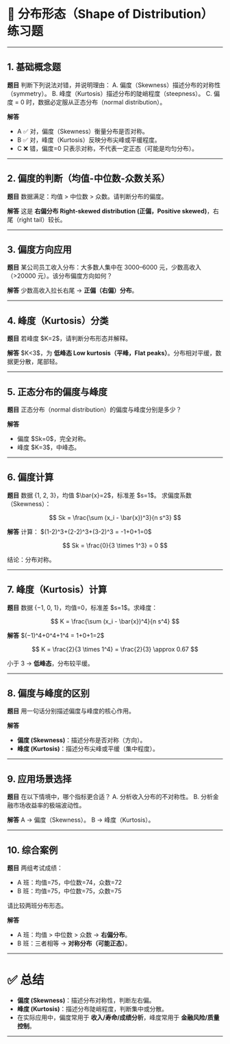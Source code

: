 
# 📘 分布形态（Shape of Distribution）练习题

---

## 1. 基础概念题

**题目**
判断下列说法对错，并说明理由：
A. 偏度（Skewness）描述分布的对称性（symmetry）。
B. 峰度（Kurtosis）描述分布的陡峭程度（steepness）。
C. 偏度 = 0 时，数据必定服从正态分布（normal distribution）。

**解答**

* A ✅ 对，偏度（Skewness）衡量分布是否对称。
* B ✅ 对，峰度（Kurtosis）反映分布尖峰或平缓程度。
* C ❌ 错，偏度=0 只表示对称，不代表一定正态（可能是均匀分布）。

---

## 2. 偏度的判断（均值-中位数-众数关系）

**题目**
数据满足：均值 > 中位数 > 众数。请判断分布的偏度。

**解答**
这是 **右偏分布 Right-skewed distribution (正偏，Positive skewed)**，右尾（right tail）较长。

---

## 3. 偏度方向应用

**题目**
某公司员工收入分布：大多数人集中在 3000–6000 元，少数高收入（>20000 元）。该分布偏度方向如何？

**解答**
少数高收入拉长右尾 → **正偏（右偏）分布**。

---

## 4. 峰度（Kurtosis）分类

**题目**
若峰度 \$K=2\$，请判断分布形态并解释。

**解答**
\$K<3\$，为 **低峰态 Low kurtosis（平峰，Flat peaks）**。分布相对平缓，数据更分散，尾部轻。

---

## 5. 正态分布的偏度与峰度

**题目**
正态分布（normal distribution）的偏度与峰度分别是多少？

**解答**

* 偏度 \$Sk=0\$，完全对称。
* 峰度 \$K=3\$，中峰态。

---

## 6. 偏度计算

**题目**
数据 {1, 2, 3}，均值 \$\bar{x}=2\$，标准差 \$s=1\$。
求偏度系数（Skewness）：

$$
Sk = \frac{\sum (x_i - \bar{x})^3}{n s^3}
$$

**解答**
计算：
\$(1-2)^3+(2-2)^3+(3-2)^3 = -1+0+1=0\$

$$
Sk = \frac{0}{3 \times 1^3} = 0
$$

结论：分布对称。

---

## 7. 峰度（Kurtosis）计算

**题目**
数据 {−1, 0, 1}，均值=0，标准差 \$s=1\$。求峰度：

$$
K = \frac{\sum (x_i - \bar{x})^4}{n s^4}
$$

**解答**
\$(−1)^4+0^4+1^4 = 1+0+1=2\$

$$
K = \frac{2}{3 \times 1^4} = \frac{2}{3} \approx 0.67
$$

小于 3 → **低峰态**，分布较平缓。

---

## 8. 偏度与峰度的区别

**题目**
用一句话分别描述偏度与峰度的核心作用。

**解答**

* **偏度 (Skewness)**：描述分布是否对称（方向）。
* **峰度 (Kurtosis)**：描述分布尖峰或平缓（集中程度）。

---

## 9. 应用场景选择

**题目**
在以下情境中，哪个指标更合适？
A. 分析收入分布的不对称性。
B. 分析金融市场收益率的极端波动性。

**解答**
A → 偏度（Skewness）。
B → 峰度（Kurtosis）。

---

## 10. 综合案例

**题目**
两组考试成绩：

* A 班：均值=75，中位数=74，众数=72
* B 班：均值=75，中位数=75，众数=75

请比较两班分布形态。

**解答**

* A 班：均值 > 中位数 > 众数 → **右偏分布**。
* B 班：三者相等 → **对称分布（可能正态）**。

---

# ✅ 总结

* **偏度 (Skewness)**：描述分布对称性，判断左右偏。
* **峰度 (Kurtosis)**：描述分布陡峭程度，判断集中或分散。
* 在实际应用中，偏度常用于 **收入/寿命/成绩分析**，峰度常用于 **金融风险/质量控制**。

---



